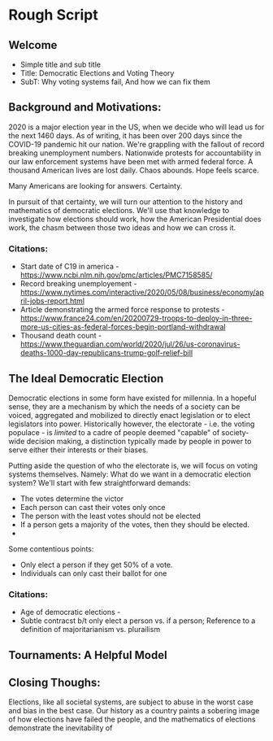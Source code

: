 # Rough Script 

## Welcome 
- Simple title and sub title 
- Title: Democratic Elections and Voting Theory
- SubT: Why voting systems fail, And how we can fix them


## Background and Motivations: 
2020 is a major election year in the US, when we decide who will lead us for the next 1460 days. As of writing, it has been over 200 days since the COVID-19 pandemic hit our nation. We're grappling with the fallout of record breaking unemployment numbers. Nationwide protests for accountability in our law enforcement systems have been met with armed federal force. A thousand American lives are lost daily. Chaos abounds. Hope feels scarce.

Many Americans are looking for answers. Certainty. 

In pursuit of that certainty, we will turn our attention to the history and mathematics of democratic elections. We'll use that knowledge to investigate how elections should work, how the American Presidential does work, the chasm between those two ideas and how we can cross it.

### Citations: 
- Start date of C19 in america - https://www.ncbi.nlm.nih.gov/pmc/articles/PMC7158585/ 
- Record breaking unemployement - https://www.nytimes.com/interactive/2020/05/08/business/economy/april-jobs-report.html
- Article demonstrating the armed force response to protests - https://www.france24.com/en/20200729-troops-to-deploy-in-three-more-us-cities-as-federal-forces-begin-portland-withdrawal  
- Thousand death count - https://www.theguardian.com/world/2020/jul/26/us-coronavirus-deaths-1000-day-republicans-trump-golf-relief-bill 


## The Ideal Democratic Election

Democratic elections in some form have existed for millennia. In a hopeful sense, they are a mechanism by which the needs of a society can be voiced, aggregated and mobilized to directly enact legislation or to elect legislators into power. Historically however, the electorate - i.e. the voting populace - is *limited* to a cadre of people deemed "capable" of society-wide decision making, a distinction typically made by people in power to serve either their interests or their biases. 

Putting aside the question of who the electorate is, we will focus on voting systems themselves. Namely: What do we want in a democratic election system? We'll start with few straightforward demands:
- The votes determine the victor
- Each person can cast their votes only once
- The person with the least votes should not be elected
- If a person gets a majority of the votes, then they should be elected. 
- 

Some contentious points: 
- Only elect a person if they get 50% of a vote. 
- Individuals can only cast their ballot for one 

### Citations: 
- Age of democratic elections - 
- Subtle contracst b/t only elect a person vs. if a person; Reference to a definition of majoritarianism vs. plurailism 


## Tournaments: A Helpful Model


## Closing Thoughs: 

Elections, like all societal systems, are subject to abuse in the worst case and bias in the best case. Our history as a country paints a sobering image of how elections have failed the people, and the mathematics of elections demonstrate the inevitability of 
